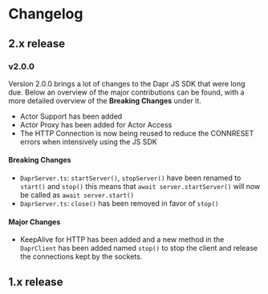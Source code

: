 # Changelog

## 2.x release

### v2.0.0

Version 2.0.0 brings a lot of changes to the Dapr JS SDK that were long due. Below an overview of the major contributions can be found, with a more detailed overview of the **Breaking Changes** under it.

* Actor Support has been added
* Actor Proxy has been added for Actor Access
* The HTTP Connection is now being reused to reduce the CONNRESET errors when intensively using the JS SDK 

#### Breaking Changes

* `DaprServer.ts`: `startServer()`, `stopServer()` have been renamed to `start()` and `stop()` this means that `await server.startServer()` will now be called as `await server.start()`
* `DaprServer.ts`: `close()` has been removed in favor of `stop()`

#### Major Changes

* KeepAlive for HTTP has been added and a new method in the `DaprClient` has been added named `stop()` to stop the client and release the connections kept by the sockets.

## 1.x release
